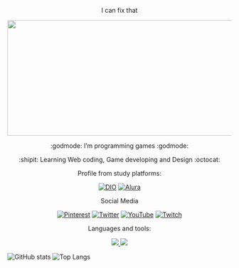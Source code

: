 <p align="center">
I can fix that
</p>
<p align="center">
<img src="https://github.com/Vaikonic/Vaikonic/blob/main/Bocchi%20Runner%202074.gif" width="550" height="260" />
</p>

<p align="center">
:godmode: I’m programming games :godmode:
</p>
<p align="center">
:shipit: Learning Web coding, Game developing and Design :octocat:
</p>

<p align="center">
Profile from study platforms:
</p>

<div  align="center">

[![DIO](https://img.shields.io/badge/DIO-000?style=for-the-badge)](https://web.dio.me/users/vitosawyer)
[![Alura](https://img.shields.io/badge/Alura-000?style=for-the-badge)](https://cursos.alura.com.br/user/vicsawyer)
</div>

<p align="center">
Social Media
</p>

<div  align="center">

[![Pinterest](https://img.shields.io/badge/Pinterest-%23E60023.svg?style=for-the-badge&logo=Pinterest&logoColor=white)](https://pinterest.com/vaik0nic)
[![Twitter](https://img.shields.io/badge/Twitter-%231DA1F2.svg?style=for-the-badge&logo=Twitter&logoColor=white)](https://twitter.com/vaik0nic)
[![YouTube](https://img.shields.io/badge/YouTube-%23FF0000.svg?style=for-the-badge&logo=YouTube&logoColor=white)](https://www.youtube.com/@Next_Station)
[![Twitch](https://img.shields.io/badge/Twitch-%239146FF.svg?style=for-the-badge&logo=Twitch&logoColor=white)](https://www.twitch.tv/tvsawyer)
</div>

<p align="center">
Languages and tools:
</p>

<p align="center">
  <a href="https://skillicons.dev">
<img src="https://skillicons.dev/icons?i=java,js,nodejs,html,css,lua,c,cs,cpp" />
<img src="https://skillicons.dev/icons?i=figma,ae,ps,xd,aws,visualstudio,unreal,blender,eclipse,idea,git,github&theme=dark" />
  </a>
</p>


![GitHub stats](https://github-readme-stats.vercel.app/api?username=vaikonic&theme=transparent&bg_color=000&border_color=14B2F0&show_icons=true&icon_color=30A3DC&title_color=E914F0&text_color=14B2F0)
![Top Langs](https://github-readme-stats-git-masterrstaa-rickstaa.vercel.app/api/top-langs/?username=vaikonic&layout=compact&bg_color=000&border_color=14B2F0&title_color=E914F0&text_color=14B2F0)
